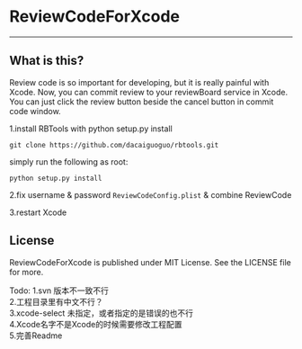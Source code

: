 # ReviewCodeForXcode
---

## What is this?

Review code is so important for developing, but it is really painful with Xcode. Now, you can commit review to your reviewBoard service in Xcode. You can just click the review button beside the cancel button in commit code window.

1.install RBTools with python setup.py install
```
git clone https://github.com/dacaiguoguo/rbtools.git
```
simply run the following as root:
```
python setup.py install
```
2.fix username & password `ReviewCodeConfig.plist` & combine ReviewCode

3.restart Xcode

## License

ReviewCodeForXcode is published under MIT License. See the LICENSE file for more.

Todo:
1.svn 版本不一致不行  
2.工程目录里有中文不行？   
3.xcode-select 未指定，或者指定的是错误的也不行  
4.Xcode名字不是Xcode的时候需要修改工程配置  
5.完善Readme  

